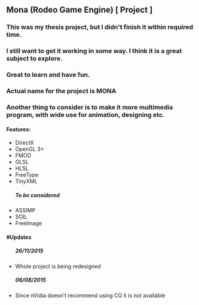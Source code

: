 Mona (Rodeo Game Engine) [ Project ]
-----------------------------
<h3>This was my thesis project, but I didn't finish it within required time.</h3>
<h3>I still want to get it working in some way. I think it is a great subject to explore.</h3>
<h3>Great to learn and have fun.</h3>
<h3>Actual name for the project is MONA</h3>
<h3>Another thing to consider is to make it more multimedia program, with wide use for animation, designing etc.</h3>
<h4>Features:</h4>
<ul>
<li>DirectX</li>
<li>OpenGL 3+</li>
<li>FMOD</li>
<li>GLSL</li>
<li>HLSL</li>
<li>FreeType</li>
<li>TinyXML</li>
<h5>To be considered</h5>
<li>ASSIMP</li>
<li>SOIL</li>
<li>FreeImage</li>
</ul>
<h4>#Updates</h4>
<ul>
<h5>26/11/2015</h5>
<li>Whole project is being redesigned</li>
<h5>06/08/2015</h5>
<li>Since nVidia doesn't recommend using CG it is not available</li>
</ul>
